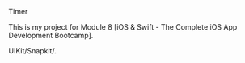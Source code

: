 Timer

This is my project for Module 8 [iOS & Swift - The Complete iOS App Development Bootcamp].

UIKit/Snapkit/.
